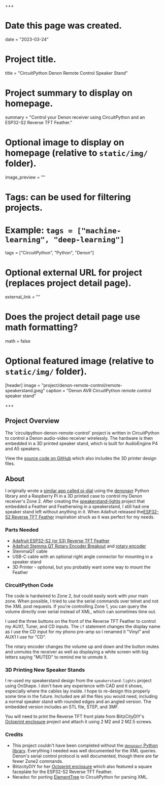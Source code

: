 +++
# Date this page was created.
date = "2023-03-24"

# Project title.
title = "CircuitPython Denon Remote Control Speaker Stand"

# Project summary to display on homepage.
summary = "Control your Denon receiver using CircuitPython and an ESP32-S2 Reverse TFT Feather."

# Optional image to display on homepage (relative to `static/img/` folder).
image_preview = ""

# Tags: can be used for filtering projects.
# Example: `tags = ["machine-learning", "deep-learning"]`
tags = ["CircuitPython", "Python", "Denon"]

# Optional external URL for project (replaces project detail page).
external_link = ""

# Does the project detail page use math formatting?
math = false

# Optional featured image (relative to `static/img/` folder).
[header]
image = "project/denon-remote-control/remote-speakerstand.jpeg"
caption = "Denon AVR CircuitPython remote control speaker stand"

+++

##  Project Overview

The 'circuitpython-denon-remote-control' project is written in CircuitPython to control a Denon audio-video receiver wirelessly.  The hardware is then embedded in a 3D printed speaker stand, which is built for AudioEngine P4 and A5 speakers.

View the [source code on GitHub](https://github.com/prcutler/circuitpython-denon-remote-control) which also includes the 3D printer design files.

## About

I originally wrote a [similar app called pi-dial](https://github.com/prcutler/pi-dial) using the [denonavr](https://github.com/ol-iver/denonavr) Python library and a Raspberry Pi in a 3D printed case to control my Denon receiver's Zone 2.  After creating the [speakerstand-lights](https://github.com/prcutler/speakerstand-lights) project that embedded a Feather and Featherwing in a speakerstand, I still had one speaker stand left without anything in it.  When Adafruit released the[ESP32-S2 Reverse TFT Feather](https://www.adafruit.com/product/5345) inspiration struck as it was perfect for my needs.

### Parts Needed

* [Adafruit ESP32-S2 (or S3) Reverse TFT Feather](https://www.adafruit.com/product/5345)
* [Adafruit Stemma QT Rotary Encoder Breakout](https://www.adafruit.com/product/4991) and [rotary encoder](https://www.adafruit.com/product/377)
* StemmaQT cable
* USB-C cable with an optional right angle connector for mounting in a speaker stand
* 3D Printer - optional, but you probably want some way to mount the Feather

### CircuitPython Code

The code is hardwired to Zone 2, but could easily work with your main zone.  When possible, I tried to use the serial commands over telnet and not the XML post requests.  If you're controlling Zone 1, you can query the volume directly over serial instead of XML, which can sometimes time out.

I used the three buttons on the front of the Reverse TFT Feather to control my AUX1, Tuner, and CD inputs.  The `if` statement changes the display name as I use the CD input for my phono pre-amp so I renamed it "Vinyl" and AUX1 I use for "CD".

The rotary encoder changes the volume up and down and the button mutes and unmutes the receiver as well as displaying a white screen with big letters saying "MUTED" to remind me to unmute it.

### 3D Printing New Speaker Stands

I re-used my speakerstand design from the `speakerstand-lights` project using OnShape.  I don't have any experience with CAD and it shows, especially where the cables lay inside.  I hope to re-design this properly some time in the future.  Included are all the files you would need, including a normal speaker stand with rounded edges and an angled version.  The embedded version includes an STL file, STEP, and 3MF.

You will need to print the Reverse TFT front plate from BlitzCityDIY's [Octoprint enclosure](https://www.printables.com/model/392357-circuitpython-octoprint-controller-and-monitor-cas) project and attach it using 2 M2 and 2 M2.5 screws.


### Credits

* This project couldn't have been completed without the [`denonavr` Python library](https://github.com/ol-iver/denonavr).  Everything I needed was well documented for the XML queries. Denon's serial control protocol is well documented, though there are far fewer Zone2 commands.
* BlitzcityDIY for her [Octoprint enclosure](https://www.printables.com/model/392357-circuitpython-octoprint-controller-and-monitor-cas) which also featured a square faceplate for the ESP32-S2 Reverse TFT Feather.
* Neradoc for porting [ElementTree](https://github.com/Neradoc/Circuitpython-ElementTree) to CircuitPython for parsing XML.
